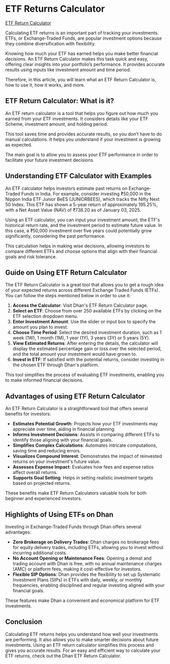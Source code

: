 # ETF Returns Calculator

[ETF Return Calculator](https://www.etfcalculator.in/)

Calculating ETF returns is an important part of tracking your investments. ETFs, or Exchange-Traded Funds, are popular investment options because they combine diversification with flexibility.

Knowing how much your ETF has earned helps you make better financial decisions. An ETF Return Calculator makes this task quick and easy, offering clear insights into your portfolio’s performance. It provides accurate results using inputs like investment amount and time period.

Therefore, in this article, you will learn what an ETF Return Calculator is, how to use it, how it works, and more.

## ETF Return Calculator: What is it?

An ETF return calculator is a tool that helps you figure out how much you earned from your ETF investments. It considers details like your ETF Scheme, investment amount, and holding period.

This tool saves time and provides accurate results, so you don’t have to do manual calculations. It helps you understand if your investment is growing as expected.

The main goal is to allow you to assess your ETF performance in order to facilitate your future investment decisions.

## Understanding ETF Calculator with Examples

An ETF calculator helps investors estimate past returns on Exchange-Traded Funds in India. For example, consider investing ₹50,000 in the Nippon India ETF Junior BeES (JUNIORBEES), which tracks the Nifty Next 50 Index. This ETF has shown a 5-year return of approximately 195.25%, with a Net Asset Value (NAV) of ₹738.20 as of January 03, 2025.

Using an ETF calculator, you can input your investment amount, the ETF's historical return rate, and the investment period to estimate future value. In this case, a ₹50,000 investment over five years could potentially grow significantly, considering the past performance.

This calculation helps in making wise decisions, allowing investors to compare different ETFs and choose options that align with their financial goals and risk tolerance.

## Guide on Using ETF Return Calculator

The ETF Return Calculator is a great tool that allows you to get a rough idea of your expected returns across different Exchange Traded Funds (ETFs). You can follow the steps mentioned below in order to use it:

1. **Access the Calculator**: Visit Dhan's ETF Return Calculator page.
2. **Select an ETF**: Choose from over 250 available ETFs by clicking on the ETF selection dropdown menu.
3. **Enter Investment Amount**: Use the slider or input box to specify the amount you plan to invest.
4. **Choose Time Period**: Select the desired investment duration, such as 1 week (1W), 1 month (1M), 1 year (1Y), 3 years (3Y) or 5 years (5Y).
5. **View Estimated Returns**: After entering the details, the calculator will display the estimated percentage gain or loss over the selected period, and the total amount your investment would have grown to.
6. **Invest in ETF**: If satisfied with the potential returns, consider investing in the chosen ETF through Dhan's platform.

This tool simplifies the process of evaluating ETF investments, enabling you to make informed financial decisions.

## Advantages of using ETF Return Calculator

An ETF Return Calculator is a straightforward tool that offers several benefits for investors:

- **Estimates Potential Growth**: Projects how your ETF investments may appreciate over time, aiding in financial planning.
- **Informs Investment Decisions**: Assists in comparing different ETFs to identify those aligning with your financial goals.
- **Simplifies Complex Calculations**: Automates intricate computations, saving time and reducing errors.
- **Visualizes Compound Interest**: Demonstrates the impact of reinvested returns on your investment's future value.
- **Assesses Expense Impact**: Evaluates how fees and expense ratios affect overall returns.
- **Supports Goal Setting**: Helps in setting realistic investment targets based on projected returns.

These benefits make ETF Return Calculators valuable tools for both beginner and experienced investors.

## Highlights of Using ETFs on Dhan

Investing in Exchange-Traded Funds through Dhan offers several advantages:

- **Zero Brokerage on Delivery Trades**: Dhan charges no brokerage fees for equity delivery trades, including ETFs, allowing you to invest without incurring additional costs.
- **No Account Opening or Maintenance Fees**: Opening a demat and trading account with Dhan is free, with no annual maintenance charges (AMC) or platform fees, making it cost-effective for investors.
- **Flexible SIP Options**: Dhan provides the flexibility to set up Systematic Investment Plans (SIPs) in ETFs with daily, weekly, or monthly frequencies, enabling disciplined and regular investing aligned with your financial goals.

These features make Dhan a convenient and economical platform for ETF investments.

## Conclusion

Calculating ETF returns helps you understand how well your investments are performing. It also allows you to make smarter decisions about future investments. Using an ETF return calculator simplifies this process and gives you accurate results. For an easy and efficient way to calculate your ETF returns, check out the Dhan ETF Return Calculator.
